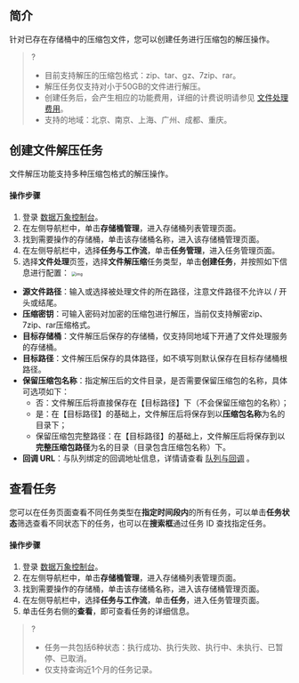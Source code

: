 ## 简介

针对已存在存储桶中的压缩包文件，您可以创建任务进行压缩包的解压操作。

>?
>
>- 目前支持解压的压缩包格式：zip、tar、gz、7zip、rar。
>- 解压任务仅支持对小于50GB的文件进行解压。
>- 创建任务后，会产生相应的功能费用，详细的计费说明请参见 [文件处理费用](https://cloud.tencent.com/document/product/460/82333)。
>- 支持的地域：北京、南京、上海、广州、成都、重庆。

## 创建文件解压任务

文件解压功能支持多种压缩包格式的解压操作。

#### 操作步骤

1. 登录 [数据万象控制台](https://console.cloud.tencent.com/ci/bucket)。
2. 在左侧导航栏中，单击**存储桶管理**，进入存储桶列表管理页面。
3. 找到需要操作的存储桶，单击该存储桶名称，进入该存储桶管理页面。
4. 在左侧导航栏中，选择**任务与工作流**，单击**任务管理**，进入任务管理页面。
5. 选择**文件处理**页签，选择**文件解压缩**任务类型，单击**创建任务**，并按照如下信息进行配置：
   <img src="https://qcloudimg.tencent-cloud.cn/raw/a61d7818c9c0f5116ece4cbdb48993f2.png" alt="img" style="zoom:50%;" />

 - **源文件路径**：输入或选择被处理文件的所在路径，注意文件路径不允许以 / 开头或结尾。
 - **压缩密钥**：可输入密码对加密的压缩包进行解压，当前仅支持解密zip、7zip、rar压缩格式。
 - **目标存储桶**：文件解压后保存的存储桶，仅支持同地域下开通了文件处理服务的存储桶。
 - **目标路径**：文件解压后保存的具体路径，如不填写则默认保存在目标存储桶根路径。
 - **保留压缩包名称**：指定解压后的文件目录，是否需要保留压缩包的名称，具体可选项如下：
   - 否：文件解压后将直接保存在【目标路径】下（不会保留压缩包的名称）；
   - 是：在【目标路径】的基础上，文件解压后将保存到以**压缩包名称**为名的目录下；
   - 保留压缩包完整路径：在【目标路径】的基础上，文件解压后将保存到以**完整压缩包路径**为名的目录（目录包含压缩包名称）下。
 - **回调 URL**：与队列绑定的回调地址信息，详情请查看 [队列与回调](https://cloud.tencent.com/document/product/460/46487) 。

## 查看任务

您可以在任务页面查看不同任务类型在**指定时间段内**的所有任务，可以单击**任务状态**筛选查看不同状态下的任务，也可以在**搜索框**通过任务 ID 查找指定任务。

#### 操作步骤

1. 登录 [数据万象控制台](https://console.cloud.tencent.com/ci/bucket)。
2. 在左侧导航栏中，单击**存储桶管理**，进入存储桶列表管理页面。
3. 找到需要操作的存储桶，单击该存储桶名称，进入该存储桶管理页面。
4. 在左侧导航栏中，选择**任务与工作流**，单击**任务**，进入任务管理页面。
5. 单击任务右侧的**查看**，即可查看任务的详细信息。

>?
>
>- 任务一共包括6种状态：执行成功、执行失败、执行中、未执行、已暂停、已取消。
>- 仅支持查询近1个月的任务记录。
